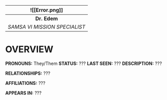 
|        ![[Error.png]]         |
| :---------------------------: |
|         **Dr. Edem**          |
| *SAMSA VI MISSION SPECIALIST* |
# **OVERVIEW**
**PRONOUNS:** They/Them
**STATUS:** ???
**LAST SEEN:** ???
**DESCRIPTION:** ???

**RELATIONSHIPS:** ???

**AFFILIATIONS:** ???

**APPEARS IN:** ???
